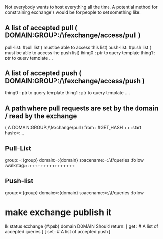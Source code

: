 Not everybody wants to host everything all the time.
A potential method for constraining exchange's would be for people to set something like:

## A list of accepted pull ( DOMAIN:GROUP:/\fexchange/access/pull )
pull-list: #pull list ( must be able to access this list)
push-list: #push list ( must be able to access the push list)
thing0   : ptr to query template
thing1   : ptr to query template
...

## A list of accepted push ( DOMAIN:GROUP:/\fexchange/access/push )

thing0   : ptr to query template
thing1   : ptr to query template
....

## A path where pull requests are set by the domain / read by the exchange
( A DOMAIN:GROUP:/\fexchange/pull )
from : #GET_HASH
++
:start
hash:=:...

## Pull-List
group:=:{group}
domain:=:{domain}
spacename:=:/\f/queries
:follow
:walk/tag:=:++++++++++++++++


## Push-list
group:=:{group}
domain:=:{domain}
spacename:=:/\f/queries
:follow

# make exchange publish it
lk status exchange {#:pub} domain DOMAIN
Should return:
[ get : # A list of accepted queries ]
[ set : # A list of accepted push ]


